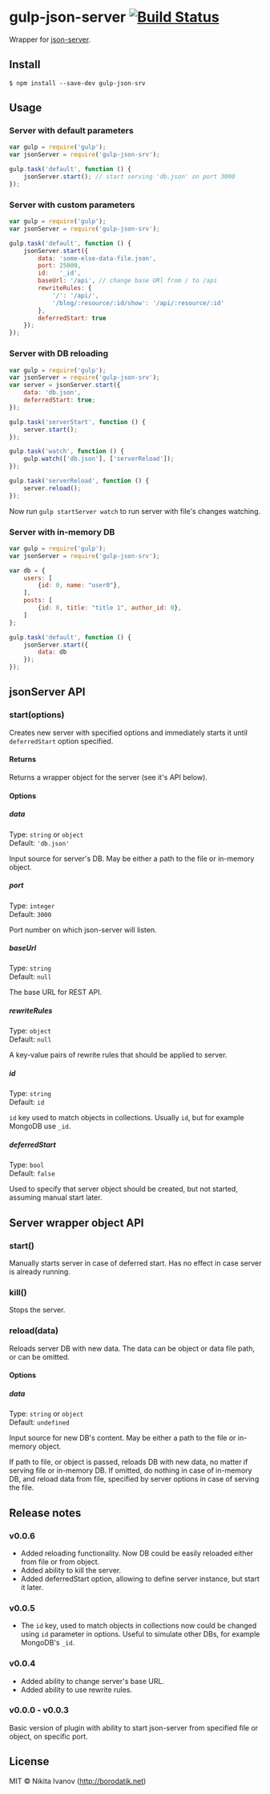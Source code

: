 # gulp-json-server [![Build Status](https://travis-ci.org/GrafGenerator/gulp-json-server.svg?branch=master)](https://travis-ci.org/GrafGenerator/gulp-json-server)

Wrapper for [json-server](https://github.com/typicode/json-server).


## Install

```
$ npm install --save-dev gulp-json-srv
```


## Usage
### Server with default parameters
```js
var gulp = require('gulp');
var jsonServer = require('gulp-json-srv');

gulp.task('default', function () {
	jsonServer.start(); // start serving 'db.json' on port 3000
});
```

### Server with custom parameters
```js
var gulp = require('gulp');
var jsonServer = require('gulp-json-srv');

gulp.task('default', function () {
	jsonServer.start({
		data: 'some-else-data-file.json',
		port: 25000,
		id:   '_id',
		baseUrl: '/api', // change base URl from / to /api
		rewriteRules: {
			'/': '/api/',
			'/blog/:resource/:id/show': '/api/:resource/:id'
		},
		deferredStart: true
	});
});
```

### Server with DB reloading
```js
var gulp = require('gulp');
var jsonServer = require('gulp-json-srv');
var server = jsonServer.start({
	data: 'db.json',
	deferredStart: true;
});

gulp.task('serverStart', function () {
	server.start();
});

gulp.task('watch', function () {
	gulp.watch(['db.json'], ['serverReload']);
});

gulp.task('serverReload', function () {
	server.reload();
});
```
Now run `gulp startServer watch` to run server with file's changes watching.

### Server with in-memory DB
```js
var gulp = require('gulp');
var jsonServer = require('gulp-json-srv');

var db = {
	users: [
		{id: 0, name: "user0"},
	],
	posts: [
		{id: 0, title: "title 1", author_id: 0},
	]
};

gulp.task('default', function () {
	jsonServer.start({
		data: db
	});
});
```


## jsonServer API

### start(options)
Creates new server with specified options and immediately starts it until `deferredStart` option specified.<br/>

#### Returns
Returns a wrapper object for the server (see it's API below).

#### Options

##### data

Type: `string` or `object`<br/>
Default: `'db.json'`

Input source for server's DB. May be either a path to the file or in-memory object.

##### port

Type: `integer`<br/>
Default: `3000`

Port number on which json-server will listen.

##### baseUrl

Type: `string`<br/>
Default: `null`

The base URL for REST API.

##### rewriteRules

Type: `object`<br/>
Default: `null`

A key-value pairs of rewrite rules that should be applied to server.

##### id

Type: `string`<br/>
Default: `id`

`id` key used to match objects in collections. Usually `id`, but for example MongoDB use `_id`.

##### deferredStart

Type: `bool`<br/>
Default: `false`

Used to specify that server object should be created, but not started, assuming manual start later.


## Server wrapper object API

### start()
Manually starts server in case of deferred start. Has no effect in case server is already running.

### kill()
Stops the server.

### reload(data)
Reloads server DB with new data. The data can be object or data file path, or can be omitted.

#### Options

##### data

Type: `string` or `object`<br/>
Default: `undefined`

Input source for new DB's content. May be either a path to the file or in-memory object.

If path to file, or object is passed, reloads DB with new data, no matter if serving file or in-memory DB.
If omitted, do nothing in case of in-memory DB, and reload data from file, specified by server options in case of serving the file.


## Release notes
### v0.0.6
* Added reloading functionality. Now DB could be easily reloaded either from file or from object.
* Added ability to kill the server.
* Added deferredStart option, allowing to define server instance, but start it later.

### v0.0.5
* The `id` key, used to match objects in collections now could be changed using `id` parameter in options. Useful to simulate other DBs, for example MongoDB's `_id`.

### v0.0.4
* Added ability to change server's base URL.
* Added ability to use rewrite rules.

### v0.0.0 - v0.0.3
Basic version of plugin with ability to start json-server from specified file or object, on specific port.


## License

MIT © Nikita Ivanov (http://borodatik.net)
